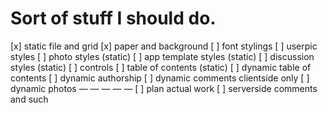 Sort of stuff I should do.
==========================

[x] static file and grid
[x] paper and background
[ ] font stylings
[ ] userpic styles
[ ] photo styles (static)
[ ] app template styles (static)
[ ] discussion styles (static)
[ ] controls 
[ ] table of contents (static)
[ ] dynamic table of contents
[ ] dynamic authorship
[ ] dynamic comments clientside only
[ ] dynamic photos
— — — — —
[ ] plan actual work
[ ] serverside comments and such
